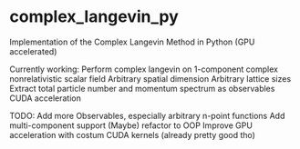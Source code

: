 # complex_langevin_py
Implementation of the Complex Langevin Method in Python (GPU accelerated)

Currently working:
Perform complex langevin on 1-component complex nonrelativistic scalar field
Arbitrary spatial dimension
Arbitrary lattice sizes
Extract total particle number and momentum spectrum as observables
CUDA acceleration

TODO:
Add more Observables, especially arbitrary n-point functions
Add multi-component support
(Maybe) refactor to OOP
Improve GPU acceleration with costum CUDA kernels (already pretty good tho)

